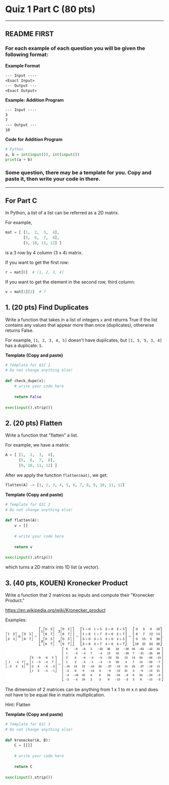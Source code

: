# Quiz 1 Part C (80 pts)

<hr>

## README FIRST

### For each example of each question you will be given the following format:

**Example Format**

```text
--- Input ----
<Exact Input>
--- Output ---
<Exact Output>
```

**Example: Addition Program**

```text
--- Input ----
3
7
--- Output ---
10
```

**Code for Addition Program**

```python
# Python
a, b = int(input()), int(input())
print(a + b)
```

### Some question, there may be a template for you. Copy and paste it, then write your code in there.

<hr>

## For Part C

In Python, a list of a list can be referred as a 2D matrix.

For example,

```python
mat = [ [1,  2,  3,  4],
        [5,  6,  7,  8],
        [9, 10, 11, 12] ]
```

is a 3 row by 4 column (3 x 4) matrix.

If you want to get the first row:

```python
r = mat[0]  # [1, 2, 3, 4]
```

If you want to get the element in the second row, third column:

```python
v = mat[1][2]  # 7
```

## 1. (20 pts) Find Duplicates

Write a function that takes in a list of integers `x` and returns True if
the list contains any values that appear more than once (duplicates), otherwise returns False.

For example, `[1, 2, 3, 4, 5]` doesn't have duplicates, but `[1, 5, 5, 3, 4]` has a duplicate: `5`.

**Template (Copy and paste)**

```python
# Template for Q1C 1
# Do not change anything else!

def check_dupe(x):
    # write your code here
    
    return False

exec(input().strip())
```

## 2. (20 pts) Flatten

Write a function that "flatten" a list.

For example, we have a matrix:

```python
A = [ [1,  2,  3,  4],
      [5,  6,  7,  8],
      [9, 10, 11, 12] ]
```

After we apply the function `flatten(mat)`, we get:

```python
flatten(A) -> [1, 2, 3, 4, 5, 6, 7, 8, 9, 10, 11, 12]
```

**Template (Copy and paste)**

```python
# Template for Q1C 2
# Do not change anything else!

def flatten(A):
    v = []
    
    # write your code here
    
    return v

exec(input().strip())
```

which turns a 2D matrix into 1D list (a vector).

## 3. (40 pts, KOUEN) Kronecker Product

Write a function that 2 matrices as inputs and compute their "Kronecker Product."

https://en.wikipedia.org/wiki/Kronecker_product

Examples:

![Kronecker Product Example](/md/assets/kronecker1.svg)
![Kronecker Product Example](/md/assets/kronecker2.svg)

The dimension of 2 matrices can be anything from 1 x 1 to *m* x *n* and does not have to be
equal like in matrix multiplication.

Hint: Flatten

**Template (Copy and paste)**

```python
# Template for Q1C 3
# Do not change anything else!

def kronecker(A, B):
    C = [[]]
    
    # write your code here
    
    return C

exec(input().strip())
```
